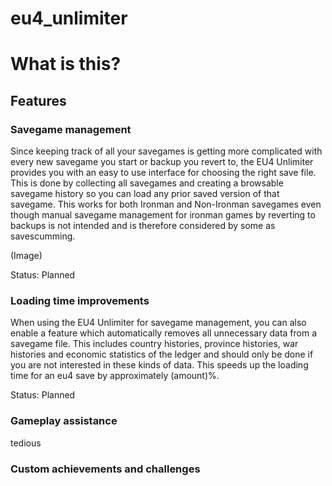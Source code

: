 # eu4_unlimiter

# What is this?

## Features

### Savegame management

Since keeping track of all your savegames is getting more complicated with every new savegame you start or backup you revert to,
the EU4 Unlimiter provides you with an easy to use interface for choosing the right save file.
This is done by collecting all savegames and creating a browsable savegame history so you can load any prior saved version of
that savegame.
This works for both Ironman and Non-Ironman savegames even though manual savegame management for ironman games by reverting to
backups is not intended and is therefore considered by some as savescumming.

(Image)

Status: Planned

### Loading time improvements

When using the EU4 Unlimiter for savegame management, you can also enable a feature which automatically removes all unnecessary
data from a savegame file.
This includes country histories, province histories, war histories and economic statistics of the ledger and should only be done
if you are not interested in these kinds of data.
This speeds up the loading time for an eu4 save by approximately (amount)%.

Status: Planned

### Gameplay assistance

tedious

### Custom achievements and challenges

